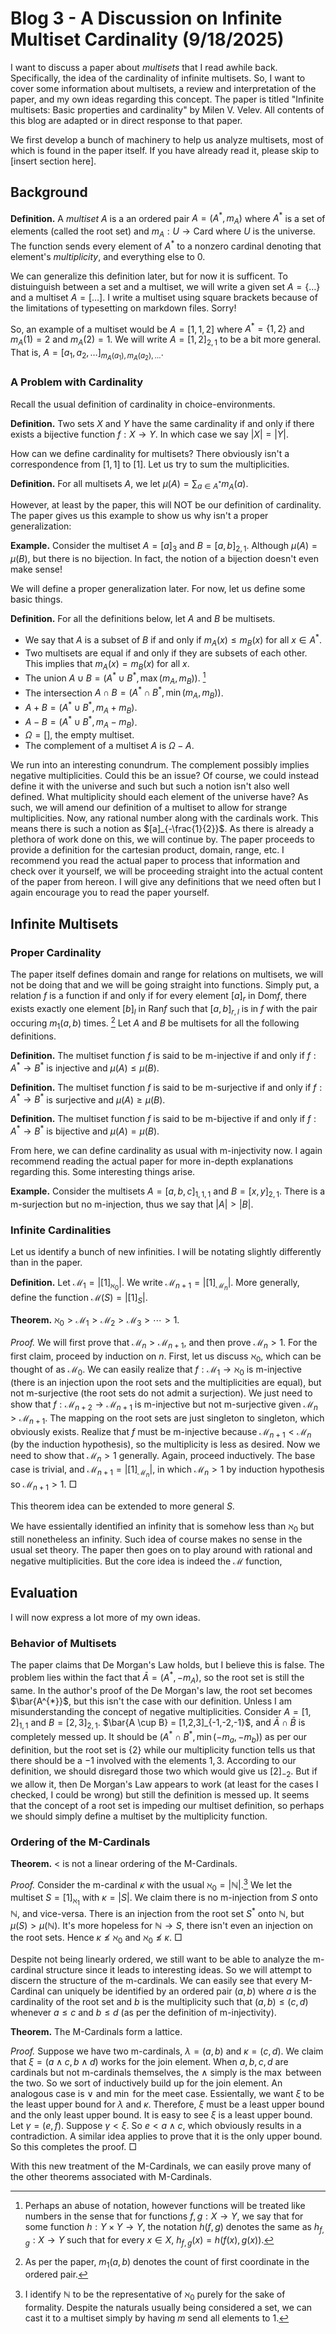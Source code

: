# Blog 3 - A Discussion on Infinite Multiset Cardinality (9/18/2025)

I want to discuss a paper about *multisets* that I read awhile back. Specifically, the idea of the cardinality of infinite multisets. So, I want to cover some information about multisets, a review and interpretation of the paper, and my own ideas regarding this concept. The paper is titled "Infinite multisets: Basic properties and cardinality" by Milen V. Velev. All contents of this blog are adapted or in direct response to that paper.

We first develop a bunch of machinery to help us analyze multisets, most of which is found in the paper itself. If you have already read it, please skip to [insert section here].

## Background

**Definition.** A *multiset* $A$ is a an ordered pair $A = (A^{*}, m_{A})$ where $A^{*}$ is a set of elements (called the root set) and $m_{A} : U \rightarrow \textrm{Card}$ where $U$ is the universe. The function sends every element of $A^{*}$ to a nonzero cardinal denoting that element's *multiplicity*, and everything else to $0$. 

We can generalize this definition later, but for now it is sufficent. To distuinguish between a set and a multiset, we will write a given set $A = \{\dots\}$ and a multiset $A = [\dots]$. I write a multiset using square brackets because of the limitations of typesetting on markdown files. Sorry!

So, an example of a multiset would be $A = [1,1,2]$ where $A^{*} = \{1,2\}$ and $m_{A}(1) = 2$ and $m_{A}(2) = 1$. We will write $A = [1,2]_{2,1}$ to be a bit more general. That is, $A = [a_{1},a_{2},\dots]_{m_{A}(a_{1}),m_{A}(a_{2}),\dots}$.

### A Problem with Cardinality

Recall the usual definition of cardinality in choice-environments. 

**Definition.** Two sets $X$ and $Y$ have the same cardinality if and only if there exists a bijective function $f : X \rightarrow Y$. In which case we say $|X| = |Y|$.

How can we define cardinality for multisets? There obviously isn't a correspondence from $[1,1]$ to $[1]$. Let us try to sum the multiplicities.

**Definition.** For all multisets $A$, we let $\mu(A) = \sum_{a \in A^{*}} m_{A}(a)$.

However, at least by the paper, this will NOT be our definition of cardinality. The paper gives us this example to show us why isn't a proper generalization:

**Example.** Consider the multiset $A = [a]_{3}$ and $B = [a,b]_{2,1}$. Although $\mu(A) = \mu(B)$, but there is no bijection. In fact, the notion of a bijection doesn't even make sense!

We will define a proper generalization later. For now, let us define some basic things.

**Definition.** For all the definitions below, let $A$ and $B$ be multisets.
- We say that $A$ is a subset of $B$ if and only if $m_{A}(x) \leq m_{B}(x)$ for all $x \in A^{*}$.
- Two multisets are equal if and only if they are subsets of each other. This implies that $m_{A}(x) = m_{B}(x)$ for all $x$.
- The union $A \cup B = (A^{*} \cup B^{*}, \max (m_{A}, m_{B}))$. [^1] 
- The intersection $A \cap B = (A^{*} \cap B^{*}, \min (m_{A}, m_{B}))$.
- $A + B = (A^{*} \cup B^{*}, m_{A} + m_{B})$.
- $A - B = (A^{*} \cup B^{*}, m_{A} - m_{B})$.
- $\Omega = []$, the empty multiset.
- The complement of a multiset $A$ is $\Omega - A$.

We run into an interesting conundrum. The complement possibly implies negative multiplicities. Could this be an issue? Of course, we could instead define it with the universe and such but such a notion isn't also well defined. What multiplicity should each element of the universe have? As such, we will amend our definition of a multiset to allow for strange multiplicities. Now, any rational number along with the cardinals work. This means there is such a notion as $[a]_{-\frac{1}{2}}$. As there is already a plethora of work done on this, we will continue by. The paper proceeds to provide a definition for the cartesian product, domain, range, etc. I recommend you read the actual paper to process that information and check over it yourself, we will be proceeding straight into the actual content of the paper from hereon. I will give any definitions that we need often but I again encourage you to read the paper yourself.

## Infinite Multisets

### Proper Cardinality

The paper itself defines domain and range for relations on multisets, we will not be doing that and we will be going straight into functions. Simply put, a relation $f$ is a function if and only if for every element $[a]_{r}$ in $\textrm{Dom} f$, there exists exactly one element $[b]_{l}$ in $\textrm{Ran} f$ such that $[a,b]_{r,l}$ is in $f$ with the pair occuring $m_{1}(a,b)$ times. [^2] Let $A$ and $B$ be multisets for all the following definitions.

**Definition.** The multiset function $f$ is said to be m-injective if and only if $f : A^{*} \rightarrow B^{*}$ is injective and $\mu(A) \leq \mu(B)$.

**Definition.** The multiset function $f$ is said to be m-surjective if and only if $f : A^{*} \rightarrow B^{*}$ is surjective and $\mu(A) \geq \mu(B)$.

**Definition.** The multiset function $f$ is said to be m-bijective if and only if $f : A^{*} \rightarrow B^{*}$ is bijective and $\mu(A) = \mu(B)$.

From here, we can define cardinality as usual with m-injectivity now. I again recommend reading the actual paper for more in-depth explanations regarding this. Some interesting things arise.

**Example.** Consider the multisets $A = [a,b,c]_{1,1,1}$ and $B = [x,y]_{2,1}$. There is a m-surjection but no m-injection, thus we say that $|A| > |B|$.

### Infinite Cardinalities

Let us identify a bunch of new infinities. I will be notating slightly differently than in the paper.

**Definition.** Let $\mathcal{M}_{1} = |[1]_{\aleph_{0}}|$. We write $\mathcal{M}_{n+1} = |[1]_{\mathcal{M}_{n}}|$. More generally, define the function $\mathcal{M}(S) = |[1]_{S}|$.

**Theorem.** $\aleph_{0} > \mathcal{M}_{1} > \mathcal{M}_{2} > \mathcal{M}_{3} > \cdots > 1$.

*Proof.* We will first prove that $\mathcal{M}_{n} > \mathcal{M}_{n+1}$, and then prove $\mathcal{M}_{n} > 1$. For the first claim, proceed by induction on $n$. First, let us discuss $\aleph_{0}$, which can be thought of as $\mathcal{M}_{0}$. We can easily realize that $f : \mathcal{M}_{1} \rightarrow \aleph_{0}$ is m-injective (there is an injection upon the root sets and the multiplicities are equal), but not m-surjective (the root sets do not admit a surjection). We just need to show that $f : \mathcal{M}_{n+2} \rightarrow \mathcal{M}_{n+1}$ is m-injective but not m-surjective given $\mathcal{M}_{n} > \mathcal{M}_{n+1}$. The mapping on the root sets are just singleton to singleton, which obviously exists. Realize that $f$ must be m-injective because $\mathcal{M}_{n+1} < \mathcal{M}_{n}$ (by the induction hypothesis), so the multiplicity is less as desired. Now we need to show that $\mathcal{M}_{n} > 1$ generally. Again, proceed inductively. The base case is trivial, and $\mathcal{M}_{n+1} = |[1]_{\mathcal{M}_{n}}|$, in which $\mathcal{M}_{n} > 1$ by induction hypothesis so $\mathcal{M}_{n+1} > 1$. $\Box$

This theorem idea can be extended to more general $S$.

We have essientally identified an infinity that is somehow less than $\aleph_{0}$ but still nonetheless an infinity. Such idea of course makes no sense in the usual set theory. The paper then goes on to play around with rational and negative multiplicities. But the core idea is indeed the $\mathcal{M}$ function,

## Evaluation

I will now express a lot more of my own ideas.

### Behavior of Multisets

The paper claims that De Morgan's Law holds, but I believe this is false. The problem lies within the fact that $\bar{A} = (A^{*}, -m_{A})$, so the root set is still the same. In the author's proof of the De Morgan's law, the root set becomes $\bar{A^{*}}$, but this isn't the case with our definition. Unless I am misunderstanding the concept of negative multiplicities. Consider $A = [1,2]_{1,1}$ and $B = [2,3]_{2,1}$. $\bar{A \cup B} = [1,2,3]_{-1,-2,-1}$, and $\bar{A} \cap \bar{B}$ is completely messed up. It should be $(A^{*} \cap B^{*}, \min(-m_{a},-m_{b}))$ as per our definition, but the root set is $\{2\}$ while our multiplicity function tells us that there should be a $-1$ involved with the elements $1,3$. According to our definition, we should disregard those two which would give us $[2]_{-2}$. But if we allow it, then De Morgan's Law appears to work (at least for the cases I checked, I could be wrong) but still the definition is messed up. It seems that the concept of a root set is impeding our multiset definition, so perhaps we should simply define a multiset by the multiplicity function.

### Ordering of the M-Cardinals

**Theorem.** $<$ is not a linear ordering of the M-Cardinals.

*Proof.* Consider the m-cardinal $\kappa$ with the usual $\aleph_{0} = |\mathbb{N}|$.[^3] We let the multiset $S = [1]_{\aleph_{1}}$ with $\kappa = |S|$. We claim there is no m-injection from $S$ onto $\mathbb{N}$, and vice-versa. There is an injection from the root set $S^{*}$ onto $\mathbb{N}$, but $\mu(S) > \mu(\mathbb{N})$. It's more hopeless for $\mathbb{N} \rightarrow S$, there isn't even an injection on the root sets. Hence $\kappa \nleq \aleph_{0}$ and $\aleph_{0} \nleq \kappa$. $\Box$

Despite not being linearly ordered, we still want to be able to analyze the m-cardinal structure since it leads to interesting ideas. So we will attempt to discern the structure of the m-cardinals. We can easily see that every M-Cardinal can uniquely be identified by an ordered pair $(a,b)$ where $a$ is the cardinality of the root set and $b$ is the multiplicity such that $(a,b) \leq (c,d)$ whenever $a \leq c$ and $b \leq d$ (as per the definition of m-injectivity).

**Theorem.** The M-Cardinals form a lattice.

*Proof.* Suppose we have two m-cardinals, $\lambda = (a,b)$ and $\kappa = (c,d)$. We claim that $\xi = (a \wedge c, b \wedge d)$ works for the join element. When $a,b,c,d$ are cardinals but not m-cardinals themselves, the $\wedge$ simply is the $\max$ between the two. So we sort of inductively build up for the join element. An analogous case is $\vee$ and $\min$ for the meet case. Essientally, we want $\xi$ to be the least upper bound for $\lambda$ and $\kappa$. Therefore, $\xi$ must be a least upper bound and the only least upper bound. It is easy to see $\xi$ is a least upper bound. Let $\gamma = (e,f)$. Suppose $\gamma < \xi$. So $e < a \wedge c$, which obviously results in a contradiction. A similar idea applies to prove that it is the only upper bound. So this completes the proof. $\Box$

With this new treatment of the M-Cardinals, we can easily prove many of the other theorems associated with M-Cardinals.

[^1]: Perhaps an abuse of notation, however functions will be treated like numbers in the sense that for functions $f,g : X \rightarrow Y$, we say that for some function $h : Y \times Y \rightarrow Y$, the notation $h(f,g)$ denotes the same as $h_{f,g} : X \rightarrow Y$ such that for every $x \in X$, $h_{f,g}(x) = h(f(x),g(x))$.

[^2]: As per the paper, $m_{1}(a,b)$ denotes the count of first coordinate in the ordered pair.

[^3]: I identify $\mathbb{N}$ to be the representative of $\aleph_{0}$ purely for the sake of formality. Despite the naturals usually being considered a set, we can cast it to a multiset simply by having $m$ send all elements to $1$.